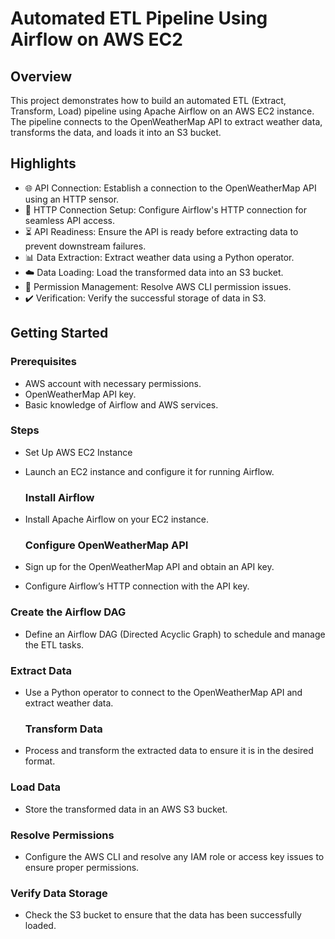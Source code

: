 # Automated ETL Pipeline Using Airflow on AWS EC2

## Overview
This project demonstrates how to build an automated ETL (Extract, Transform, Load) pipeline using Apache Airflow on an AWS EC2 instance. The pipeline connects to the OpenWeatherMap API to extract weather data, transforms the data, and loads it into an S3 bucket.

## Highlights
* 🌐 API Connection: Establish a connection to the OpenWeatherMap API using an HTTP sensor.
* 🔗 HTTP Connection Setup: Configure Airflow's HTTP connection for seamless API access.
* ⏳ API Readiness: Ensure the API is ready before extracting data to prevent downstream failures.
* 📊 Data Extraction: Extract weather data using a Python operator.
* ☁️ Data Loading: Load the transformed data into an S3 bucket.
* 🔑 Permission Management: Resolve AWS CLI permission issues.
* ✔️ Verification: Verify the successful storage of data in S3.

## Getting Started
### Prerequisites
- AWS account with necessary permissions.
- OpenWeatherMap API key.
- Basic knowledge of Airflow and AWS services.
### Steps
- Set Up AWS EC2 Instance
- Launch an EC2 instance and configure it for running Airflow.

  ### Install Airflow

- Install Apache Airflow on your EC2 instance.
  ### Configure OpenWeatherMap API
- Sign up for the OpenWeatherMap API and obtain an API key.
- Configure Airflow’s HTTP connection with the API key.

 ### Create the Airflow DAG
- Define an Airflow DAG (Directed Acyclic Graph) to schedule and manage the ETL tasks.

 ### Extract Data
- Use a Python operator to connect to the OpenWeatherMap API and extract weather data.

  ### Transform Data
- Process and transform the extracted data to ensure it is in the desired format.

### Load Data
- Store the transformed data in an AWS S3 bucket.

### Resolve Permissions
- Configure the AWS CLI and resolve any IAM role or access key issues to ensure proper permissions.

 ### Verify Data Storage
- Check the S3 bucket to ensure that the data has been successfully loaded.
